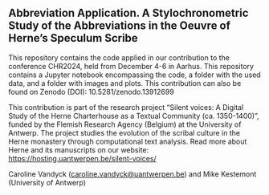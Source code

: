 ## Abbreviation Application. A Stylochronometric Study of the Abbreviations in the Oeuvre of Herne’s Speculum Scribe

 This repository contains the code applied in our contribution to the conference CHR2024, held from December 4-6 in Aarhus. This repository contains a Jupyter notebook encompassing the code, a folder with the used data, and a folder with images and plots. This contribution can also be found on Zenodo (DOI): 10.5281/zenodo.13912699

 This contribution is part of the research project “Silent voices: A Digital Study of the Herne Charterhouse as a Textual Community (ca. 1350-1400)”, funded by the Flemish Research Agency (Belgium) at the University of Antwerp. The project studies the evolution of the scribal culture in the Herne monastery through computational text analysis. Read more about Herne and its manuscripts on our website: https://hosting.uantwerpen.be/silent-voices/

Caroline Vandyck (caroline.vandyck@uantwerpen.be) and Mike Kestemont (University of Antwerp)